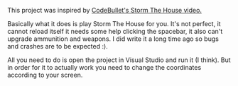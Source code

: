 This project was inspired by [CodeBullet's Storm The House video.](https://www.youtube.com/watch?v=fURH8z3hb6Y&ab_channel=CodeBullet)

Basically what it does is play Storm The House for you. It's not perfect, it cannot reload itself it needs some help clicking the spacebar, it also can't upgrade ammunition and weapons. I did write it a long time ago so bugs and crashes are to be expected :).

All you need to do is open the project in Visual Studio and run it (I think). But in order for it to actually work you need to change the coordinates according to your screen.